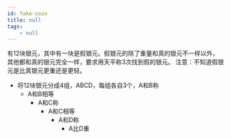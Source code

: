 ```yaml
---
id: fake-coin
title: null
tags:
	- null
---
```


<!--front-->
有12块银元，其中有一块是假银元。假银元的除了重量和真的银元不一样以外，其他都和真的银元完全一样，要求用天平称3次找到假的银元。
注意：不知道假银元是比真银元更重还是更轻。

<!--back-->
* 将12块银元分成4组，ABCD，每组各自3个，A和B称
	- A和B相等
		* A和C称
			- A和C相等
				* A和D称
					- A比D重